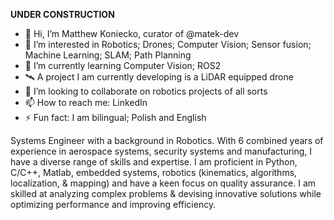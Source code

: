 ****UNDER CONSTRUCTION****

- 👋 Hi, I’m Matthew Koniecko, curator of @matek-dev
- 👀 I’m interested in Robotics; Drones; Computer Vision; Sensor fusion; Machine Learning; SLAM; Path Planning
- 🌱 I’m currently learning Computer Vision; ROS2
- 🛰 A project I am currently developing is a LiDAR equipped drone
- 💞️ I’m looking to collaborate on robotics projects of all sorts
- 📫 How to reach me: LinkedIn
- ⚡ Fun fact: I am bilingual; Polish and English

Systems Engineer with a background in Robotics. With 6 combined years of experience in aerospace systems, 
security systems and manufacturing, I have a diverse range of skills and expertise. I am proficient 
in Python, C/C++, Matlab, embedded systems, robotics (kinematics, algorithms, localization, & mapping) and have 
a keen focus on quality assurance. I am skilled at analyzing complex problems & devising innovative solutions 
while optimizing performance and improving efficiency.
